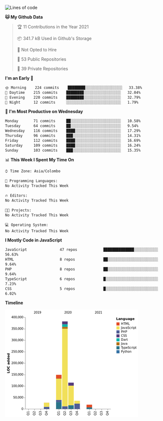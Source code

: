 
<!--START_SECTION:waka-->
![Lines of code](https://img.shields.io/badge/From%20Hello%20World%20I%27ve%20Written-732737%20lines%20of%20code-blue)

**🐱 My Github Data** 

> 🏆 11 Contributions in the Year 2021
 > 
> 📦 341.7 kB Used in Github's Storage 
 > 
> 🚫 Not Opted to Hire
 > 
> 📜 53 Public Repositories 
 > 
> 🔑 39 Private Repositories  
 > 
**I'm an Early 🐤** 

```text
🌞 Morning    224 commits    ████████░░░░░░░░░░░░░░░░░   33.38% 
🌆 Daytime    215 commits    ████████░░░░░░░░░░░░░░░░░   32.04% 
🌃 Evening    220 commits    ████████░░░░░░░░░░░░░░░░░   32.79% 
🌙 Night      12 commits     ░░░░░░░░░░░░░░░░░░░░░░░░░   1.79%

```
📅 **I'm Most Productive on Wednesday** 

```text
Monday       71 commits     ██░░░░░░░░░░░░░░░░░░░░░░░   10.58% 
Tuesday      64 commits     ██░░░░░░░░░░░░░░░░░░░░░░░   9.54% 
Wednesday    116 commits    ████░░░░░░░░░░░░░░░░░░░░░   17.29% 
Thursday     96 commits     ███░░░░░░░░░░░░░░░░░░░░░░   14.31% 
Friday       112 commits    ████░░░░░░░░░░░░░░░░░░░░░   16.69% 
Saturday     109 commits    ████░░░░░░░░░░░░░░░░░░░░░   16.24% 
Sunday       103 commits    ███░░░░░░░░░░░░░░░░░░░░░░   15.35%

```


📊 **This Week I Spent My Time On** 

```text
⌚︎ Time Zone: Asia/Colombo

💬 Programming Languages: 
No Activity Tracked This Week

🔥 Editors: 
No Activity Tracked This Week

🐱‍💻 Projects: 
No Activity Tracked This Week

💻 Operating System: 
No Activity Tracked This Week

```

**I Mostly Code in JavaScript** 

```text
JavaScript               47 repos            ██████████████░░░░░░░░░░░   56.63% 
HTML                     8 repos             ██░░░░░░░░░░░░░░░░░░░░░░░   9.64% 
PHP                      8 repos             ██░░░░░░░░░░░░░░░░░░░░░░░   9.64% 
TypeScript               6 repos             █░░░░░░░░░░░░░░░░░░░░░░░░   7.23% 
CSS                      5 repos             █░░░░░░░░░░░░░░░░░░░░░░░░   6.02%

```


**Timeline**

![Chart not found](https://raw.githubusercontent.com/ccweerasinghe1994/ccweerasinghe1994/master/charts/bar_graph.png) 


<!--END_SECTION:waka-->
